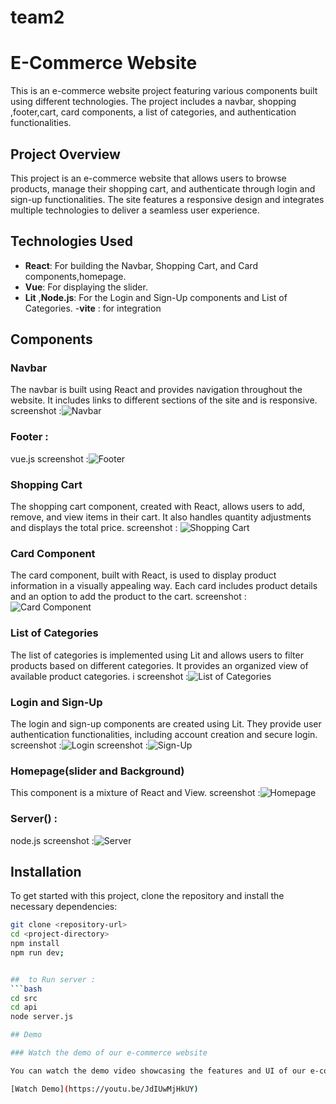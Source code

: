 # team2
# E-Commerce Website

This is an e-commerce website project featuring various components built using different technologies. The project includes a navbar, shopping ,footer,cart, card components, a list of categories, and authentication functionalities.

## Project Overview

This project is an e-commerce website that allows users to browse products, manage their shopping cart, and authenticate through login and sign-up functionalities. The site features a responsive design and integrates multiple technologies to deliver a seamless user experience.

## Technologies Used

- **React**: For building the Navbar, Shopping Cart, and Card components,homepage.
- **Vue**: For displaying the slider.
- **Lit** ,**Node.js**: For the Login and Sign-Up components and List of Categories.
-**vite** : for integration

## Components

### Navbar 

The navbar is built using React and provides navigation throughout the website. It includes links to different sections of the site and is responsive.
screenshot :![Navbar](images/navbar-screenshot.png)

### Footer : 
vue.js
screenshot :![Footer](images/footer-screenshot.png)



### Shopping Cart 


The shopping cart component, created with React, allows users to add, remove, and view items in their cart. It also handles quantity adjustments and displays the total price.
screenshot : ![Shopping Cart](images/shopping-cart-screenshot.png)

### Card Component

The card component, built with React, is used to display product information in a visually appealing way. Each card includes product details and an option to add the product to the cart.
screenshot :![Card Component](images/card-component-screenshot.png)


### List of Categories

The list of categories is implemented using Lit and allows users to filter products based on different categories. It provides an organized view of available product categories.
i
screenshot :![List of Categories](images/list-of-categories-screenshot.png)

### Login and Sign-Up

The login and sign-up components are created using Lit. They provide user authentication functionalities, including account creation and secure login.
screenshot :![Login ](images/login-screenshot.png)
screenshot :![ Sign-Up](images/signup-screenshot.png)

### Homepage(slider and Background) 
This component is a mixture of React and View.
screenshot :![ Homepage](images/Homepage.png)



### Server() :
node.js
screenshot :![ Server](images/server-screenshot.png)

## Installation

To get started with this project, clone the repository and install the necessary dependencies:
```bash
git clone <repository-url>
cd <project-directory>
npm install
npm run dev;


##  to Run server : 
```bash
cd src
cd api
node server.js

## Demo

### Watch the demo of our e-commerce website

You can watch the demo video showcasing the features and UI of our e-commerce website by clicking the link below:

[Watch Demo](https://youtu.be/JdIUwMjHkUY)
